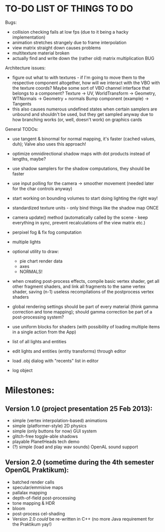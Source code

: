 TO-DO LIST OF THINGS TO DO
===============================================================================
Bugs:
 - collision checking fails at low fps (due to it being a hacky implementation)
 - animation stretches strangely due to frame interpolation
 - view matrix straight down causes problems
 - multitexture material broken
 - actually find and write down the (rather old) matrix multiplication BUG
 
Architecture issues:
 - figure out what to with textures - if I'm going to move them to the
   respective component altogether, how will we interact with the VBO with the
   texture coords? Maybe some sort of VBO channel interface that belongs to a
   component? Texture -> UV, WorldTransform -> Geometry, WTNormals -> Geometry + normals
   Bump component (example) -> Tangents
 - this also causes numerous undefined states when certain samplers are unbound
   and shouldn't be used, but they get sampled anyway due to how branching works
   (or, well, doesn't work) on graphics cards
   
General TODOs:
 - use tangent & binormal for normal mapping, it's faster (cached values, duh);
 Valve also uses this approach!
 - optimize omnidirectional shadow maps with dot products instead of lengths, maybe?
 - use shadow samplers for the shadow computations, they should be faster
 - use input polling for the camera -> smoother movement (needed later for the char controls anyway)
 - start working on bounding volumes to start doing lighting the right way!
 - standardized texture units - only bind things like the shadow map ONCE
 - camera update() method (automatically called by the scene - keep everything in sync, prevent recalculations of the view matrix etc.)
 - perpixel fog & fix fog computation
 - multiple lights
 
 - optional utility to draw:
   - pie chart render data
   - axes
   - NORMALS!
 - when creating post-process effects, compile basic vertex shader, get 
  all other fragment shaders, and link all fragments to the same vertex shader,
  saving (n-1) useless recompilations of the postprocess vertex shaders
  
  - global rendering settings should be part of every material (think
  gamma correction and tone mapping); should gamma correction be part of a
  post-processing system?
 
 - use uniform blocks for shaders (with possibility of loading multiple items
  in a single action from the App)
 - list of all lights and entities
 - edit lights and entities (entity transforms) through editor
 - load .obj dialog with "recents" list in editor
 - log object
 

Milestones:
================================================================================
Version 1.0 (project presentation 25 Feb 2013):
--------------------------------------------------------------------------------
 - simple (vertex interpolation-based) animations
 - simple (platformer-style) 2D physics
 - simple (only buttons for now) GUI system
 - glitch-free toggle-able shadows
 - playable PlanetHeads tech demo
 - (?) simple (load and play wav sounds) OpenAL sound support
 
Version 2.0 (sometime during the 4th semester OpenGL Praktikum):
--------------------------------------------------------------------------------
 - batched render calls
 - specular/emmisive maps
 - pallalax mapping
 - depth-of-field post-processing
 - tone mapping & HDR
 - bloom
 - post-process cel-shading 
 - Version 2.0 *could* be re-written in C++ (no more Java requirement for the 
 Praktikum yay!)